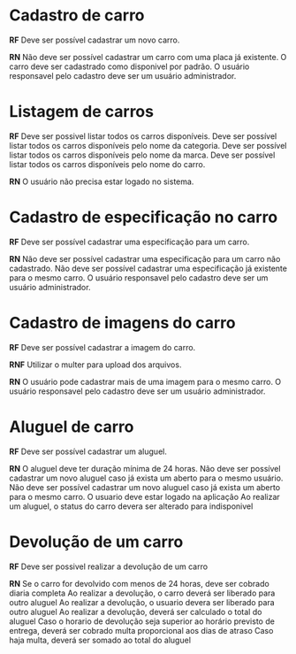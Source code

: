 # Cadastro de carro

**RF**
Deve ser possível cadastrar um novo carro.

**RN**
Não deve ser possível cadastrar um carro com uma placa já existente.
O carro deve ser cadastrado como disponivel por padrão.
O usuário responsavel pelo cadastro deve ser um usuário administrador.

# Listagem de carros

**RF**
Deve ser possivel listar todos os carros disponíveis.
Deve ser possível listar todos os carros disponíveis pelo nome da categoria.
Deve ser possível listar todos os carros disponíveis pelo nome da marca.
Deve ser possível listar todos os carros disponíveis pelo nome do carro.

**RN**
O usuário não precisa estar logado no sistema.

# Cadastro de especificação no carro

**RF**
Deve ser possível cadastrar uma especificação para um carro.

**RN**
Não deve ser possível cadastrar uma especificação para um carro não cadastrado.
Não deve ser possível cadastrar uma especificação já existente para o mesmo carro.
O usuário responsavel pelo cadastro deve ser um usuário administrador.

# Cadastro de imagens do carro

**RF**
Deve ser possível cadastrar a imagem do carro.

**RNF**
Utilizar o multer para upload dos arquivos.

**RN**
O usuário pode cadastrar mais de uma imagem para o mesmo carro.
O usuário responsavel pelo cadastro deve ser um usuário administrador.

# Aluguel de carro

**RF**
Deve ser possível cadastrar um aluguel.

**RN**
O aluguel deve ter duração mínima de 24 horas.
Não deve ser possível cadastrar um novo aluguel caso já exista um aberto para o mesmo usuário.
Não deve ser possível cadastrar um novo aluguel caso já exista um aberto para o mesmo carro.
O usuario deve estar logado na aplicação
Ao realizar um aluguel, o status do carro devera ser alterado para indisponivel

# Devolução de um carro

**RF**
Deve ser possivel realizar a devolução de um carro

**RN**
Se o carro for devolvido com menos de 24 horas, deve ser cobrado diaria completa
Ao realizar a devolução, o carro deverá ser liberado para outro aluguel
Ao realizar a devolução, o usuario devera ser liberado para outro aluguel
Ao realizar a devolução, deverá ser calculado o total do aluguel
Caso o horario de devolução seja superior ao horário previsto de entrega, deverá ser cobrado
multa proporcional aos dias de atraso
Caso haja multa, deverá ser somado ao total do aluguel
